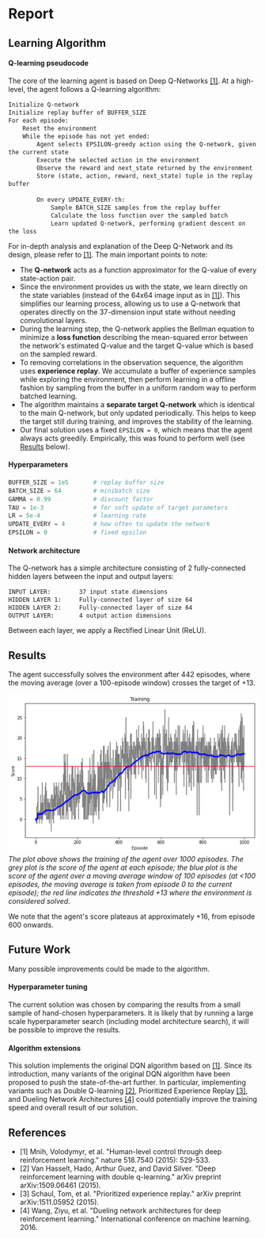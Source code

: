 # Report

## Learning Algorithm

#### Q-learning pseudocode
The core of the learning agent is based on Deep Q-Networks [[1]](#dqn_paper). At a high-level, the agent follows a Q-learning algorithm:

```
Initialize Q-network
Initialize replay buffer of BUFFER_SIZE
For each episode:
    Reset the environment
    While the episode has not yet ended:
        Agent selects EPSILON-greedy action using the Q-network, given the current state
        Execute the selected action in the environment
        Observe the reward and next_state returned by the environment
        Store (state, action, reward, next_state) tuple in the replay buffer

        On every UPDATE_EVERY-th:
            Sample BATCH_SIZE samples from the replay buffer
            Calculate the loss function over the sampled batch
            Learn updated Q-network, performing gradient descent on the loss
```

For in-depth analysis and explanation of the Deep Q-Network and its design, please refer to [[1]](#dqn_paper). The main important points to note:

- The **Q-network** acts as a function approximator for the Q-value of every state-action pair.
- Since the environment provides us with the state, we learn directly on the state variables (instead of the 64x64 image input as in [[1]](#dqn_paper)). This simplifies our learning process, allowing us to use a Q-network that operates directly on the 37-dimension input state without needing convolutional layers.
- During the learning step, the Q-network applies the Bellman equation to minimize a **loss function** describing the mean-squared error between the network's estimated Q-value and the target Q-value which is based on the sampled reward.
- To removing correlations in the observation sequence, the algorithm uses **experience replay**. We accumulate a buffer of experience samples while exploring the environment, then perform learning in a offline fashion by sampling from the buffer in a uniform random way to perform batched learning.
- The algorithm maintains a **separate target Q-network** which is identical to the main Q-network, but only updated periodically. This helps to keep the target still during training, and improves the stability of the learning.
- Our final solution uses a fixed `EPSILON = 0`, which means that the agent always acts greedily. Empirically, this was found to perform well (see [Results](#results) below).


#### Hyperparameters
```python
BUFFER_SIZE = 1e5       # replay buffer size
BATCH_SIZE = 64         # minibatch size
GAMMA = 0.99            # discount factor
TAU = 1e-3              # for soft update of target parameters
LR = 5e-4               # learning rate 
UPDATE_EVERY = 4        # how often to update the network
EPSILON = 0             # fixed epsilon
```

#### Network architecture

The Q-network has a simple architecture consisting of 2 fully-connected hidden layers between the input and output layers:
```
INPUT LAYER:        37 input state dimensions
HIDDEN LAYER 1:     Fully-connected layer of size 64
HIDDEN LAYER 2:     Fully-connected layer of size 64
OUTPUT LAYER:       4 output action dimensions
```
Between each layer, we apply a Rectified Linear Unit (ReLU).

## Results

The agent successfully solves the environment after 442 episodes, where the moving average (over a 100-episode window) crosses the target of +13.

![scores plot](assets/scores_plot.png)
_The plot above shows the training of the agent over 1000 episodes. The grey plot is the score of the agent at each episode; the blue plot is the score of the agent over a moving average window of 100 episodes (at <100 episodes, the moving average is taken from episode 0 to the current episode); the red line indicates the threshold +13 where the environment is considered solved._

We note that the agent's score plateaus at approximately +16, from episode 600 onwards.

## Future Work
Many possible improvements could be made to the algorithm.

#### Hyperparameter tuning
The current solution was chosen by comparing the results from a small sample of hand-chosen hyperparameters. It is likely that by running a large scale hyperparameter search (including model architecture search), it will be possible to improve the results.

#### Algorithm extensions

This solution implements the original DQN algorithm based on [[1]](#dqn_paper). Since its introduction, many variants of the original DQN algorithm have been proposed to push the state-of-the-art further. In particular, implementing variants such as Double Q-learning [[2]](#double_q_learning), Prioritized Experience Replay [[3]](#prioritized_replay), and Dueling Network Architectures [[4]](#dueling_networks) could potentially improve the training speed and overall result of our solution.

## References
- <a name="dqn_paper">[1]</a> Mnih, Volodymyr, et al. "Human-level control through deep reinforcement learning." nature 518.7540 (2015): 529-533.
- <a name="double_q_learning">[2]</a> Van Hasselt, Hado, Arthur Guez, and David Silver. "Deep reinforcement learning with double q-learning." arXiv preprint arXiv:1509.06461 (2015).
- <a name="prioritized_replay">[3]</a> Schaul, Tom, et al. "Prioritized experience replay." arXiv preprint arXiv:1511.05952 (2015).
- <a name="dueling_networks">[4]</a> Wang, Ziyu, et al. "Dueling network architectures for deep reinforcement learning." International conference on machine learning. 2016.